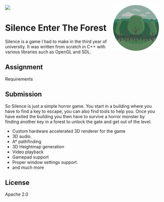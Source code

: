 
<img src='preview.gif' />

<img src='icon.png' width='150' height='150' align='right' />

# Silence Enter The Forest

Silence is a game I had to make in the third year of university. It was written from scratch in C++ with various libraries such as OpenGL and SDL.
 
## Assignment

Requirements

## Submission

So Silence is just a simple horror game. You start in a building where you have to find a key to escape, you can also find tools to help you. Once you have exited the building you then have to survive a horror monster by finding another key in a forest to unlock the gate and get out of the level.

* Custom hardware accelerated 3D renderer for the game
* 3D audio.
* A* pathfinding
* 3D Heightmap generation
* Video playback
* Gamepad support
* Proper window settings support.
* and much more


## License

Apache 2.0


